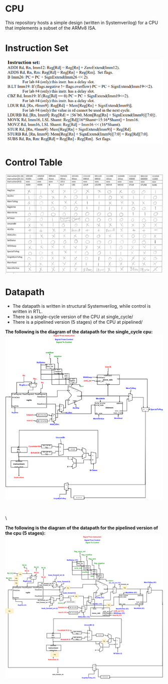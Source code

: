 # CPU

This repository hosts a simple design (written in Systemverilog) for a CPU that implements a subset of the ARMv8 ISA.

# Instruction Set
![instruction_set](docs/instruction_set.png)

# Control Table
![control table](docs/control_table.png)

# Datapath
* The datapath is written in structural Systemverilog, while control is written in RTL. 
* There is a single-cycle version of the CPU at single_cycle/
* There is a pipelined version (5 stages) of the CPU at pipelined/

**The following is the diagram of the datapath for the single_cycle cpu:**
![single_cycle](docs/single_cycle.png)

\
\
\

**The following is the diagram of the datapath for the pipelined version of the cpu (5 stages):**
![pipelined](docs/pipelined.png)

